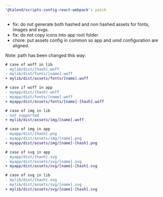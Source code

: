 ```yaml
---
'@talend/scripts-config-react-webpack': patch
---
```


* fix: do not generate both hashed and non hashed assets for fonts, images and svgs.
* fix: do not copy icons into app root folder
* chore: put assets config in common so app and umd configuration are aligned.

Note: path has been changed this way:

```diff
# case of woff in lib
- mylib/dist/[hash].woff
- mylib/dist/fonts/[name].woff
+ mylib/dist/assets/fonts/[name].woff

# case if woff in app
- myapp/dist/[hash].woff
- myapp/dist/fonts/[name].woff
+ myapp/dist/assets/fonts/[name]-[hash].woff

# case of img in lib
- not supported
+ mylib/dist/assets/img/[name].woff

# case of img in app
- myapp/dist/[hash].png
- myapp/dist/assets/img/[name].png
+ myapp/dist/assets/img/[name]-[hash].png

# case of svg in app
- myapp/dist/[hash].svg
- myapp/dist/assets/svg/[name].svg
+ myapp/dist/assets/svg/[name]-[hash].svg

# case of svg in lib
- mylib/dist/[hash].svg
- mylib/dist/assets/svg/[name].svg
+ mylib/dist/assets/svg/[name]-[hash].svg
```

